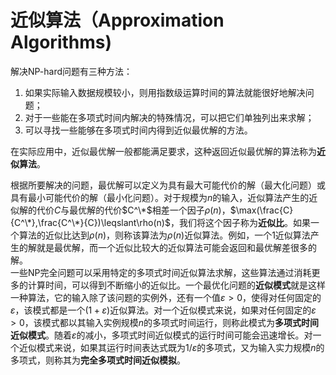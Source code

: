 # 近似算法（Approximation Algorithms)   

解决NP-hard问题有三种方法：   
1. 如果实际输入数据规模较小，则用指数级运算时间的算法就能很好地解决问题；
2. 对于一些能在多项式时间内解决的特殊情况，可以把它们单独列出来求解；
3. 可以寻找一些能够在多项式时间内得到近似最优解的方法。   

在实际应用中，近似最优解一般都能满足要求，这种返回近似最优解的算法称为**近似算法**。   

根据所要解决的问题，最优解可以定义为具有最大可能代价的解（最大化问题）或具有最小可能代价的解（最小化问题）。对于规模为$n$的输入，近似算法产生的近似解的代价$C$与最优解的代价$C^\*$相差一个因子$\rho(n)$，$\max(\frac{C}{C^\*},\frac{C^\*}{C})\leqslant\rho(n)$，我们将这个因子称为**近似比**。如果一个算法的近似比达到$\rho(n)$，则称该算法为$\rho(n)$近似算法。例如，一个1近似算法产生的解就是最优解，而一个近似比较大的近似算法可能会返回和最优解差很多的解。   
一些NP完全问题可以采用特定的多项式时间近似算法求解，这些算法通过消耗更多的计算时间，可以得到不断缩小的近似比。一个最优化问题的**近似模式**就是这样一种算法，它的输入除了该问题的实例外，还有一个值$\varepsilon>0$，使得对任何固定的$\varepsilon$，该模式都是一个$(1+\varepsilon)$近似算法。对一个近似模式来说，如果对任何固定的$\varepsilon>0$，该模式都以其输入实例规模$n$的多项式时间运行，则称此模式为**多项式时间近似模式**。随着$\varepsilon$的减小，多项式时间近似模式的运行时间可能会迅速增长。对一个近似模式来说，如果其运行时间表达式既为$1/\varepsilon$的多项式，又为输入实力规模$n$的多项式，则称其为**完全多项式时间近似模拟**。
